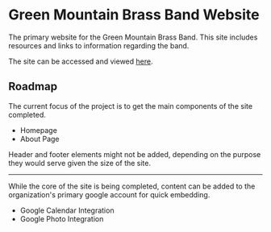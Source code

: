 # Green Mountain Brass Band Website
The primary website for the Green Mountain Brass Band. This site includes resources and links to information regarding the band.

The site can be accessed and viewed [here](https://green-mountain-brass-band.github.io/GMBB).

## Roadmap
The current focus of the project is to get the main components of the site completed.
- Homepage
- About Page

Header and footer elements might not be added, depending on the purpose they would serve given the size of the site.

---

While the core of the site is being completed, content can be added to the organization's primary google account
for quick embedding.
- Google Calendar Integration
- Google Photo Integration
